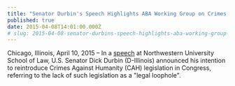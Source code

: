 ```yaml
---
title: "Senator Durbin's Speech Highlights ABA Working Group on Crimes Against Humanity"
published: true
date: 2015-04-08T14:01:00.000Z
# slug: 2015-04-08-senator-durbins-speech-highlights-aba-working-group-on-crimes-against-humanity
---
```


Chicago, Illinois, April 10, 2015 – In a [speech](http://www.law.northwestern.edu/about/news/newsdisplay.cfm?ID=712) at Northwestern University School of Law, U.S. Senator Dick Durbin (D-Illinois) announced his intention to reintroduce Crimes Against Humanity (CAH) legislation in Congress, referring to the lack of such legislation as a "legal loophole".


